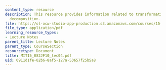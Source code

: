```yaml
---
content_type: resource
description: This resource provides information related to transformations and flow
  decomposition.
file: https://ol-ocw-studio-app-production.s3.amazonaws.com/courses/15-082j-network-optimization-fall-2010/0911d1fe02b68af5127a53657f25b5a8_MIT15_082JF10_lec04.pdf
file_type: application/pdf
learning_resource_types:
- Lecture Notes
parent_title: Lecture Notes
parent_type: CourseSection
resourcetype: Document
title: MIT15_082JF10_lec04.pdf
uid: 0911d1fe-02b6-8af5-127a-53657f25b5a8
---
```

